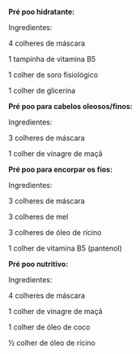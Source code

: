 **Pré poo hidratante:**

Ingredientes:

4 colheres de máscara

1 tampinha de vitamina B5

1 colher de soro fisiológico

1 colher de glicerina 

**Pré poo para cabelos oleosos/finos:**

Ingredientes:

3 colheres de máscara

1 colher de vinagre de maçã

**Pré poo para encorpar os fios:**

Ingredientes:

3 colheres de máscara

3 colheres de mel

3 colheres de óleo de rícino

1 colher de vitamina B5 (pantenol)

**Pré poo nutritivo:**

Ingredientes:

4 colheres de máscara

1 colher de vinagre de maçã

1 colher de óleo de coco

½ colher de óleo de rícino
